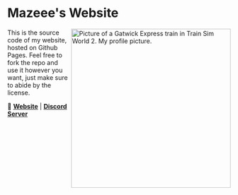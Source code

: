 # Mazeee's Website

<img src="https://raw.githubusercontent.com/MazeRunner800/Mazeee-Website/main/logo.png?token=AS4N2ANJY62GRMREVJYJ5MTBNLITK" align="right"
     alt="Picture of a Gatwick Express train in Train Sim World 2. My profile picture." width="360" height="360">

This is the source code of my website, hosted on Github Pages. 
Feel free to fork the repo and use it however you want, just make sure to abide by the license.

🔗 [**Website**](https://mazer800.xyz/?utm_source=github&utm_medium=repo&utm_campaign=readme.md) | [**Discord Server**](https://mazer800.xyz/discord?utm_source=github&utm_medium=repo&utm_campaign=readme.md)

